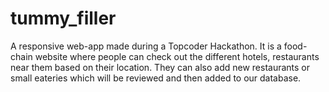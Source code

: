 # tummy_filler

A responsive web-app made during a Topcoder Hackathon. It is a food-chain website where people can check out the different hotels, restaurants near them based on their location. They can also add new restaurants or small eateries which will be reviewed and then added to our database.
